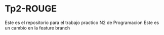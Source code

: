 # Tp2-ROUGE
Este es el repositorio para el trabajo practico N2 de Programacion
Este es un cambio en la feature branch
